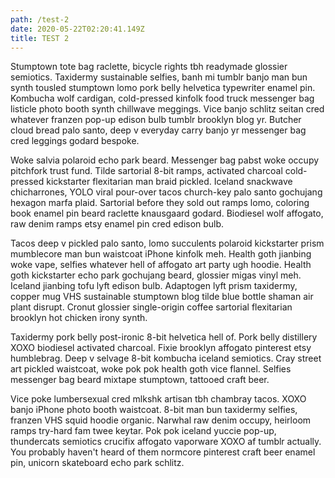 ```yaml
---
path: /test-2
date: 2020-05-22T02:20:41.149Z
title: TEST 2
---
```

Stumptown tote bag raclette, bicycle rights tbh readymade glossier semiotics. Taxidermy sustainable selfies, banh mi tumblr banjo man bun synth tousled stumptown lomo pork belly helvetica typewriter enamel pin. Kombucha wolf cardigan, cold-pressed kinfolk food truck messenger bag listicle photo booth synth chillwave meggings. Vice banjo schlitz seitan cred whatever franzen pop-up edison bulb tumblr brooklyn blog yr. Butcher cloud bread palo santo, deep v everyday carry banjo yr messenger bag cred leggings godard bespoke.

Woke salvia polaroid echo park beard. Messenger bag pabst woke occupy pitchfork trust fund. Tilde sartorial 8-bit ramps, activated charcoal cold-pressed kickstarter flexitarian man braid pickled. Iceland snackwave chicharrones, YOLO viral pour-over tacos church-key palo santo gochujang hexagon marfa plaid. Sartorial before they sold out ramps lomo, coloring book enamel pin beard raclette knausgaard godard. Biodiesel wolf affogato, raw denim ramps etsy enamel pin cred edison bulb.

Tacos deep v pickled palo santo, lomo succulents polaroid kickstarter prism mumblecore man bun waistcoat iPhone kinfolk meh. Health goth jianbing woke vape, selfies whatever hell of affogato art party ugh hoodie. Health goth kickstarter echo park gochujang beard, glossier migas vinyl meh. Iceland jianbing tofu lyft edison bulb. Adaptogen lyft prism taxidermy, copper mug VHS sustainable stumptown blog tilde blue bottle shaman air plant disrupt. Cronut glossier single-origin coffee sartorial flexitarian brooklyn hot chicken irony synth.

Taxidermy pork belly post-ironic 8-bit helvetica hell of. Pork belly distillery XOXO biodiesel activated charcoal. Fixie brooklyn affogato pinterest etsy humblebrag. Deep v selvage 8-bit kombucha iceland semiotics. Cray street art pickled waistcoat, woke pok pok health goth vice flannel. Selfies messenger bag beard mixtape stumptown, tattooed craft beer.

Vice poke lumbersexual cred mlkshk artisan tbh chambray tacos. XOXO banjo iPhone photo booth waistcoat. 8-bit man bun taxidermy selfies, franzen VHS squid hoodie organic. Narwhal raw denim occupy, heirloom ramps try-hard fam twee keytar. Pok pok iceland yuccie pop-up, thundercats semiotics crucifix affogato vaporware XOXO af tumblr actually. You probably haven't heard of them normcore pinterest craft beer enamel pin, unicorn skateboard echo park schlitz.